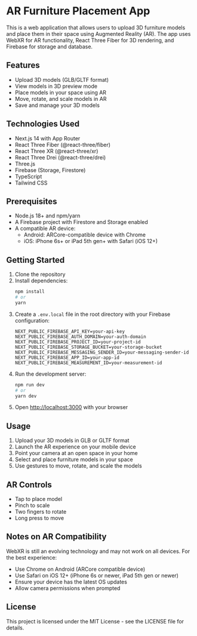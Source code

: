 # AR Furniture Placement App

This is a web application that allows users to upload 3D furniture models and place them in their space using Augmented Reality (AR). The app uses WebXR for AR functionality, React Three Fiber for 3D rendering, and Firebase for storage and database.

## Features

- Upload 3D models (GLB/GLTF format)
- View models in 3D preview mode
- Place models in your space using AR
- Move, rotate, and scale models in AR
- Save and manage your 3D models

## Technologies Used

- Next.js 14 with App Router
- React Three Fiber (@react-three/fiber)
- React Three XR (@react-three/xr)
- React Three Drei (@react-three/drei)
- Three.js
- Firebase (Storage, Firestore)
- TypeScript
- Tailwind CSS

## Prerequisites

- Node.js 18+ and npm/yarn
- A Firebase project with Firestore and Storage enabled
- A compatible AR device:
  - Android: ARCore-compatible device with Chrome
  - iOS: iPhone 6s+ or iPad 5th gen+ with Safari (iOS 12+)

## Getting Started

1. Clone the repository
2. Install dependencies:
   ```bash
   npm install
   # or
   yarn
   ```
3. Create a `.env.local` file in the root directory with your Firebase configuration:
   ```
   NEXT_PUBLIC_FIREBASE_API_KEY=your-api-key
   NEXT_PUBLIC_FIREBASE_AUTH_DOMAIN=your-auth-domain
   NEXT_PUBLIC_FIREBASE_PROJECT_ID=your-project-id
   NEXT_PUBLIC_FIREBASE_STORAGE_BUCKET=your-storage-bucket
   NEXT_PUBLIC_FIREBASE_MESSAGING_SENDER_ID=your-messaging-sender-id
   NEXT_PUBLIC_FIREBASE_APP_ID=your-app-id
   NEXT_PUBLIC_FIREBASE_MEASUREMENT_ID=your-measurement-id
   ```
4. Run the development server:
   ```bash
   npm run dev
   # or
   yarn dev
   ```
5. Open [http://localhost:3000](http://localhost:3000) with your browser

## Usage

1. Upload your 3D models in GLB or GLTF format
2. Launch the AR experience on your mobile device
3. Point your camera at an open space in your home
4. Select and place furniture models in your space
5. Use gestures to move, rotate, and scale the models

## AR Controls

- Tap to place model
- Pinch to scale
- Two fingers to rotate
- Long press to move

## Notes on AR Compatibility

WebXR is still an evolving technology and may not work on all devices. For the best experience:

- Use Chrome on Android (ARCore compatible device)
- Use Safari on iOS 12+ (iPhone 6s or newer, iPad 5th gen or newer)
- Ensure your device has the latest OS updates
- Allow camera permissions when prompted

## License

This project is licensed under the MIT License - see the LICENSE file for details.
